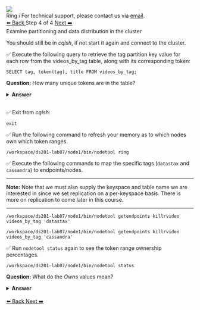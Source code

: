 <!-- TOP -->
<div class="top">
  <img class="scenario-academy-logo" src="https://datastax-academy.github.io/katapod-shared-assets/images/ds-academy-2023.svg" />
  <div class="scenario-title-section">
    <span class="scenario-title">Ring</span>
    <span class="scenario-subtitle">ℹ️ For technical support, please contact us via <a href="mailto:academy@datastax.com">email</a>.</span>
  </div>
</div>

<!-- NAVIGATION -->
<div id="navigation-top" class="navigation-top">
 <a href='command:katapod.loadPage?[{"step":"step2"}]'
   class="btn btn-dark navigation-bottom-left">⬅️ Back
 </a>
<span class="step-count"> Step 4 of 4</span>
  <a href='command:katapod.loadPage?[{"step":"finish"}]' 
    class="btn btn-dark navigation-top-right">Next ➡️
  </a>
</div>

<!-- CONTENT -->

<div class="step-title">Examine partitioning and data distribution in the cluster</div>

You should still be in *cqlsh*, if not start it again and connect to the cluster.

✅ Execute the following query to retrieve the tag partition key value for each row from the videos_by_tag table, along with its corresponding token:
```
SELECT tag, token(tag), title FROM videos_by_tag;
```
**Question:** How many unique tokens are in the table?

<details><summary><b>Answer</b></summary>
<p>
There are two unique tokens, one for each unique partition key.
</p>
</details>
<br>

✅ Exit from *cqlsh*:
```
exit
```

✅  Run the following command to refresh your memory as to which nodes own which token ranges.
```
/workspace/ds201-lab07/node1/bin/nodetool ring
```
✅  Execute the following commands to map the specific tags (`datastax` and `cassandra`) to endpoints/nodes.

---
**Note:** Note that we must also supply the keyspace and table name we are interested in since we set replication on a per-keyspace basis. There is more on replication to come later in this course.

---


```
/workspace/ds201-lab07/node1/bin/nodetool getendpoints killrvideo videos_by_tag 'datastax'

/workspace/ds201-lab07/node1/bin/nodetool getendpoints killrvideo videos_by_tag 'cassandra'
```

✅  Run `nodetool status` again to see the token range ownership percentages.
```
/workspace/ds201-lab07/node1/bin/nodetool status
```

**Question:** What do the *Owns* values mean?

<details><summary><b>Answer</b></summary>
<p>
The <i>Owns</i> fields are the percentage of tokens owned by each node in the cluster. The tokens may not be evenly distributed because there are such a small number. The *videos* table as 5 unique tokens and the *videos_by_tag* table has 2.
</p>
</details>
<br>

<!-- NAVIGATION -->
<div id="navigation-bottom" class="navigation-bottom">
  <a href='command:katapod.loadPage?[{"step":"step2"}]'
   class="btn btn-dark navigation-bottom-left">⬅️ Back
 </a>
   <a href='command:katapod.loadPage?[{"step":"finish"}]' 
    class="btn btn-dark navigation-top-right">Next ➡️
  </a>
</div>
